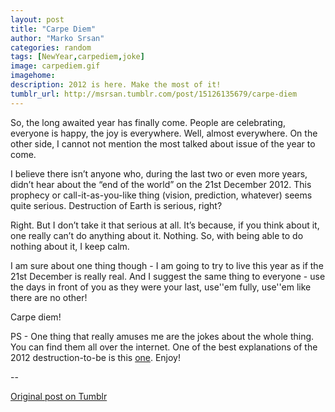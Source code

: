 ```yaml
---
layout: post
title: "Carpe Diem"
author: "Marko Srsan"
categories: random
tags: [NewYear,carpediem,joke]
image: carpediem.gif
imagehome: 
description: 2012 is here. Make the most of it!
tumblr_url: http://msrsan.tumblr.com/post/15126135679/carpe-diem
---
```

So, the long awaited year has finally come. People are celebrating, everyone is happy, the joy is everywhere. Well, almost everywhere. On the other side, I cannot not mention the most talked about issue of the year to come. 

I believe there isn’t anyone who, during the last two or even more years, didn’t hear about the “end of the world” on the 21st December 2012. This prophecy or call-it-as-you-like thing (vision, prediction, whatever) seems quite serious. Destruction of Earth is serious, right?

Right. But I don’t take it that serious at all. It’s because, if you think about it, one really can’t do anything about it. Nothing. So, with being able to do nothing about it, I keep calm.

I am sure about one thing though - I am going to try to live this year as if the 21st December is really real. And I suggest the same thing to everyone - use the days in front of you as they were your last, use''em fully, use''em like there are no other! 

Carpe diem! 

PS - One thing that really amuses me are the jokes about the whole thing. You can find them all over the internet. One of the best explanations of the 2012 destruction-to-be is this [one](https://www.youtube.com/watch?v=kcc_KAhwpa0). Enjoy!

--

[Original post on Tumblr](http://msrsan.tumblr.com/post/15126135679/carpe-diem)
